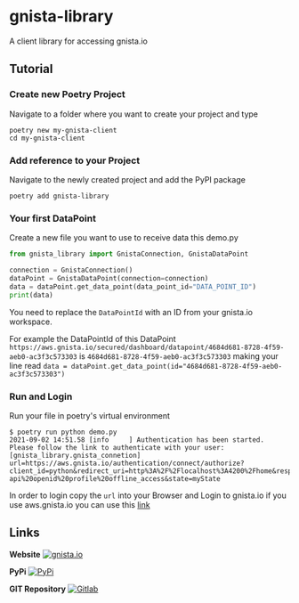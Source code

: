 # gnista-library
A client library for accessing gnista.io

## Tutorial
### Create new Poetry Project
Navigate to a folder where you want to create your project and type
```shell
poetry new my-gnista-client
cd my-gnista-client
```

### Add reference to your Project
Navigate to the newly created project and add the PyPI package
```shell
poetry add gnista-library
``` 

### Your first DataPoint
Create a new file you want to use to receive data this demo.py

```python
from gnista_library import GnistaConnection, GnistaDataPoint

connection = GnistaConnection()
dataPoint = GnistaDataPoint(connection=connection)
data = dataPoint.get_data_point(data_point_id="DATA_POINT_ID")
print(data)
```

You need to replace the `DataPointId` with an ID from your gnista.io workspace.

For example the DataPointId of this DataPoint `https://aws.gnista.io/secured/dashboard/datapoint/4684d681-8728-4f59-aeb0-ac3f3c573303` is `4684d681-8728-4f59-aeb0-ac3f3c573303` making your line read `data = dataPoint.get_data_point(id="4684d681-8728-4f59-aeb0-ac3f3c573303")`

### Run and Login
Run your file in poetry's virtual environment
```console
$ poetry run python demo.py
2021-09-02 14:51.58 [info     ] Authentication has been started. Please follow the link to authenticate with your user: [gnista_library.gnista_connetion] url=https://aws.gnista.io/authentication/connect/authorize?client_id=python&redirect_uri=http%3A%2F%2Flocalhost%3A4200%2Fhome&response_type=code&scope=data-api%20openid%20profile%20offline_access&state=myState
```
In order to login copy the `url` into your Browser and Login to gnista.io if you use aws.gnista.io you can use this [link](https://aws.gnista.io/authentication/connect/authorize?client_id=python&redirect_uri=http%3A%2F%2Flocalhost%3A4200%2Fhome&response_type=code&scope=data-api%20openid%20profile%20offline_access&state=myState)


## Links
**Website**
[![gnista.io](https://www.gnista.io/assets/images/gnista-logo-small.svg)](gnista.io)

**PyPi**
[![PyPi](https://pypi.org/static/images/logo-small.95de8436.svg)](https://pypi.org/project/gnista-library/)

**GIT Repository**
[![Gitlab](https://about.gitlab.com/images/icons/logos/slp-logo.svg)](https://gitlab.com/campfiresolutions/public/gnista.io-python-library)